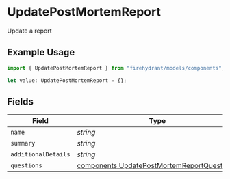 # UpdatePostMortemReport

Update a report

## Example Usage

```typescript
import { UpdatePostMortemReport } from "firehydrant/models/components";

let value: UpdatePostMortemReport = {};
```

## Fields

| Field                                                                                                    | Type                                                                                                     | Required                                                                                                 | Description                                                                                              |
| -------------------------------------------------------------------------------------------------------- | -------------------------------------------------------------------------------------------------------- | -------------------------------------------------------------------------------------------------------- | -------------------------------------------------------------------------------------------------------- |
| `name`                                                                                                   | *string*                                                                                                 | :heavy_minus_sign:                                                                                       | N/A                                                                                                      |
| `summary`                                                                                                | *string*                                                                                                 | :heavy_minus_sign:                                                                                       | N/A                                                                                                      |
| `additionalDetails`                                                                                      | *string*                                                                                                 | :heavy_minus_sign:                                                                                       | N/A                                                                                                      |
| `questions`                                                                                              | [components.UpdatePostMortemReportQuestion](../../models/components/updatepostmortemreportquestion.md)[] | :heavy_minus_sign:                                                                                       | N/A                                                                                                      |